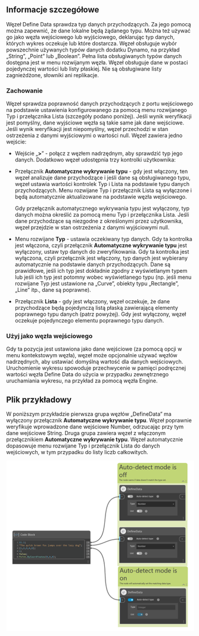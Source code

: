## Informacje szczegółowe

Węzeł Define Data sprawdza typ danych przychodzących. Za jego pomocą można zapewnić, że dane lokalne będą żądanego typu. Można też używać go jako węzła wejściowego lub wyjściowego, deklarując typ danych, których wykres oczekuje lub które dostarcza. Węzeł obsługuje wybór powszechnie używanych typów danych dodatku Dynamo, na przykład „String”, „Point” lub „Boolean”. Pełna lista obsługiwanych typów danych dostępna jest w menu rozwijanym węzła. Węzeł obsługuje dane w postaci pojedynczej wartości lub listy płaskiej. Nie są obsługiwane listy zagnieżdżone, słowniki ani replikacje.

### Zachowanie

Węzeł sprawdza poprawność danych przychodzących z portu wejściowego na podstawie ustawienia konfigurowanego za pomocą menu rozwijanego Typ i przełącznika Lista (szczegóły podano poniżej). Jeśli wynik weryfikacji jest pomyślny, dane wyjściowe węzła są takie same jak dane wejściowe. Jeśli wynik weryfikacji jest niepomyślny, węzeł przechodzi w stan ostrzeżenia z danymi wyjściowymi o wartości null.
Węzeł zawiera jedno wejście:

-   Wejście „**>**” - połącz z węzłem nadrzędnym, aby sprawdzić typ jego danych.
    Dodatkowo węzeł udostępnia trzy kontrolki użytkownika:
-   Przełącznik **Automatyczne wykrywanie typu** - gdy jest włączony, ten węzeł analizuje dane przychodzące i jeśli dane są obsługiwanego typu, węzeł ustawia wartości kontrolek Typ i Lista na podstawie typu danych przychodzących. Menu rozwijane Typ i przełącznik Lista są wyłączone i będą automatycznie aktualizowane na podstawie węzła wejściowego.

    Gdy przełącznik automatycznego wykrywania typu jest wyłączony, typ danych można określić za pomocą menu Typ i przełącznika Lista. Jeśli dane przychodzące są niezgodne z określonymi przez użytkownika, węzeł przejdzie w stan ostrzeżenia z danymi wyjściowymi null.
-   Menu rozwijane **Typ** - ustawia oczekiwany typ danych. Gdy ta kontrolka jest włączona, czyli przełącznik **Automatyczne wykrywanie typu** jest wyłączony, ustaw typ danych do zweryfikowania. Gdy ta kontrolka jest wyłączona, czyli przełącznik jest włączony, typ danych jest wybierany automatycznie na podstawie danych przychodzących. Dane są prawidłowe, jeśli ich typ jest dokładnie zgodny z wyświetlanym typem lub jeśli ich typ jest potomny wobec wyświetlanego typu (np. jeśli menu rozwijane Typ jest ustawione na „Curve”, obiekty typu „Rectangle”, „Line” itp., dane są poprawne).
-   Przełącznik **Lista** - gdy jest włączony, węzeł oczekuje, że dane przychodzące będą pojedynczą listą płaską zawierającą elementy poprawnego typu danych (patrz powyżej). Gdy jest wyłączony, węzeł oczekuje pojedynczego elementu poprawnego typu danych.

### Użyj jako węzła wejściowego

Gdy ta pozycja jest ustawiona jako dane wejściowe (za pomocą opcji w menu kontekstowym węzła), węzeł może opcjonalnie używać węzłów nadrzędnych, aby ustawiać domyślną wartość dla danych wejściowych. Uruchomienie wykresu spowoduje przechwycenie w pamięci podręcznej wartości węzła Define Data do użycia w przypadku zewnętrznego uruchamiania wykresu, na przykład za pomocą węzła Engine.

## Plik przykładowy

W poniższym przykładzie pierwsza grupa węzłów „DefineData” ma wyłączony przełącznik **Automatyczne wykrywanie typu**. Węzeł poprawnie weryfikuje wprowadzone dane wejściowe Number, odrzucając przy tym dane wejściowe String. Druga grupa zawiera węzeł z włączonym przełącznikiem **Automatyczne wykrywanie typu**. Węzeł automatycznie dopasowuje menu rozwijane Typ i przełącznik Lista do danych wejściowych, w tym przypadku do listy liczb całkowitych.

![Define_Data](./CoreNodeModels.DefineData_img.png)
